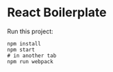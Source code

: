 # React Boilerplate

Run this project:

```
npm install
npm start
# in another tab
npm run webpack
```


